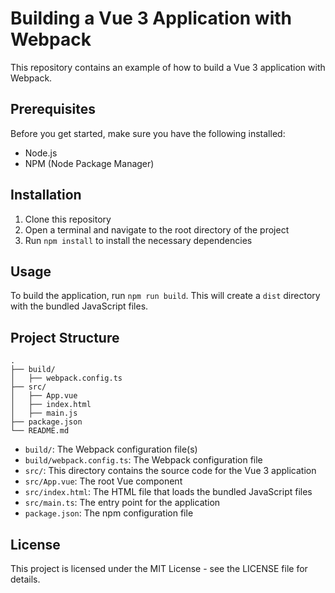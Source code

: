 # Building a Vue 3 Application with Webpack
This repository contains an example of how to build a Vue 3 application with Webpack.

## Prerequisites
Before you get started, make sure you have the following installed:
* Node.js
* NPM (Node Package Manager)

## Installation
1. Clone this repository
2. Open a terminal and navigate to the root directory of the project
3. Run `npm install` to install the necessary dependencies

## Usage
To build the application, run `npm run build`. This will create a `dist` directory with the bundled JavaScript files.

## Project Structure
```
.
├── build/
│   ├── webpack.config.ts
├── src/
│   ├── App.vue
│   ├── index.html
│   ├── main.js
├── package.json
└── README.md
```
* `build/`: The Webpack configuration file(s)
* `build/webpack.config.ts`: The Webpack configuration file
* `src/`: This directory contains the source code for the Vue 3 application
* `src/App.vue`: The root Vue component
* `src/index.html`: The HTML file that loads the bundled JavaScript files
* `src/main.ts`: The entry point for the application
* `package.json`: The npm configuration file

## License
This project is licensed under the MIT License - see the LICENSE file for details.
